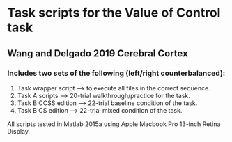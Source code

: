 # Task scripts for the Value of Control task
##  Wang and Delgado 2019 Cerebral Cortex
### Includes two sets of the following (left/right counterbalanced): 
 1. Task wrapper script --> to execute all files in the correct sequence. 
 2. Task A scripts --> 20-trial walkthrough/practice for the task. 
 3. Task B CCSS edition --> 22-trial baseline condition of the task.
 4. Task B CS edition --> 22-trial mixed condition of the task. 

All scripts tested in Matlab 2015a using Apple Macbook Pro 13-inch Retina Display. 
